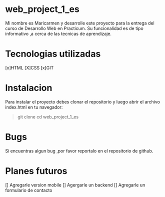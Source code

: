 # web_project_1_es

Mi nombre es Maricarmen y desarrolle este proyecto para la entrega del curso de Desarrollo Web en Practicum.
Su funcionalidad es de tipo informativo ,a cerca de las tecnicas de aprendizaje.

# Tecnologias utilizadas

[x]HTML
[X]CSS
[x]GIT

# Instalacion

Para instalar el proyecto debes clonar el repositorio y luego abrir el archivo index.html en tu navegador:

> git clone
> cd web_project_1_es

# Bugs

Si encuentras algun bug ,por favor reportalo en el repositorio de github.

# Planes futuros

[] Agregarle version mobile 
[] Agergarle un backend
[] Agregarle un formulario de contacto


